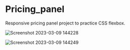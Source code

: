 # Pricing_panel

Responsive pricing panel project to practice CSS flexbox.


![Screenshot 2023-03-09 144228](https://user-images.githubusercontent.com/93640790/224136555-f6d5e6b6-0446-4d3b-aa9f-7f7dd8089876.png)


![Screenshot 2023-03-09 144249](https://user-images.githubusercontent.com/93640790/224136576-4389ea3b-c29f-46e8-a720-4c294c82c7c5.png)
